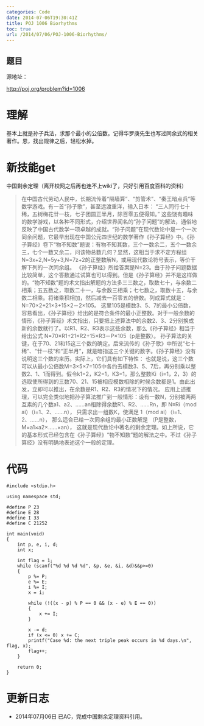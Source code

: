 ```yaml
---
categories: Code
date: 2014-07-06T19:30:41Z
title: POJ 1006 Biorhythms
toc: true
url: /2014/07/06/POJ-1006-Biorhythms/
---
```


## 题目
源地址：

http://poj.org/problem?id=1006

# 理解
基本上就是孙子兵法，求那个最小的公倍数。记得华罗庚先生也写过同余式的相关著作。恩，找出规律之后，轻松水掉。

<!--more-->

# 新技能get
中国剩余定理（离开校网之后再也连不上wiki了，只好引用百度百科的资料）
>在中国古代劳动人民中，长期流传着“隔墙算”、“剪管术”、“秦王暗点兵”等数学游戏。有一首“孙子歌”，甚至远渡重洋，输入日本：
“三人同行七十稀，五树梅花廿一枝，七子团圆正半月，除百零五便得知。”
>这些饶有趣味的数学游戏，以各种不同形式，介绍世界闻名的“孙子问题”的解法，通俗地反映了中国古代数学一项卓越的成就。“孙子问题”在现代数论中是一个一次同余问题，它最早出现在中国公元四世纪的数学著作《孙子算经》中。《孙子算经》卷下“物不知数”题说：有物不知其数，三个一数余二，五个一数余三，七个一数又余二，问该物总数几何？显然，这相当于求不定方程组N=3x+2,N=5y+3,N=7z+2的正整数解N，或用现代数论符号表示，等价干解下列的一次同余组。
>《孙子算经》所给答案是N=23。由于孙子问题数据比较简单，这个答数通过试算也可以得到。但是《孙子算经》并不是这样做的。“物不知数”题的术文指出解题的方法多三三数之，取数七十，与余数二相乘；五五数之，取数二十一，与余数三相乘；七七数之，取数十五，与余数二相乘。将诸乘积相加，然后减去一百零五的倍数。列成算式就是：
>N=70×2+21×3+15×2－2×105。
>这里105是模数3、5、7的最小公倍数，容易看出，《孙子算经》给出的是符合条件的最小正整数。对于一般余数的情形，《孙子算经》术文指出，只要把上述算法中的余数2、3、2分别换成新的余数就行了。以R1、R2、R3表示这些余数，那么《孙子算经》相当于给出公式
>N=70×R1+21×R2+15×R3－P×105（p是整数）。
>孙子算法的关键，在于70、21和15这三个数的确定。后来流传的《孙子歌》中所说“七十稀”、“廿一枝”和“正半月”，就是暗指这三个关键的数字。《孙子算经》没有说明这三个数的来历。实际上，它们具有如下特性：
>也就是说，这三个数可以从最小公倍数M=3×5×7=105中各约去模数3、5、7后，再分别乘以整数2、1、1而得到。假令k1=2，K2=1，K3=1，那么整数Ki（i=1，2，3）的选取使所得到的三数70、21、15被相应模数相除的时候余数都是1。由此出发，立即可以推出，在余数是R1、R2、R3的情况下的情况。
>应用上述推理，可以完全类似地把孙子算法推广到一般情形：设有一数N，分别被两两互素的几个数a1、a2、……an相除得余数R1、R2、……Rn，即
>N≡Ri（mod ai）（i=1、2、……n），
>只需求出一组数K，使满足
>1（mod ai）（i=1、2、……n），
>那么适合已给一次同余组的最小正数解是
>（P是整数，M=a1×a2×……×an），
>这就是现代数论中著名的剩余定理。如上所说，它的基本形式已经包含在《孙子算经》“物不知数”题的解法之中。不过《孙子算经》没有明确地表述这个一般的定理。

# 代码

```
#include <stdio.h>

using namespace std;

#define P 23
#define E 28
#define I 33
#define C 21252

int main(void)
{
    int p, e, i, d;
    int x;

    int flag = 1;
    while (scanf("%d %d %d %d", &p, &e, &i, &d)&&p>=0)
    {
        p %= P;
        e %= E;
        i %= I;
        x = i;

        while (!((x - p) % P == 0 && (x - e) % E == 0))
        {
            x += I;
        }

        x -= d;
        if (x <= 0) x += C;
        printf("Case %d: the next triple peak occurs in %d days.\n", flag, x);
        flag++;
    }

    return 0;
}

```

# 更新日志
- 2014年07月06日 已AC，完成中国剩余定理资料引用。